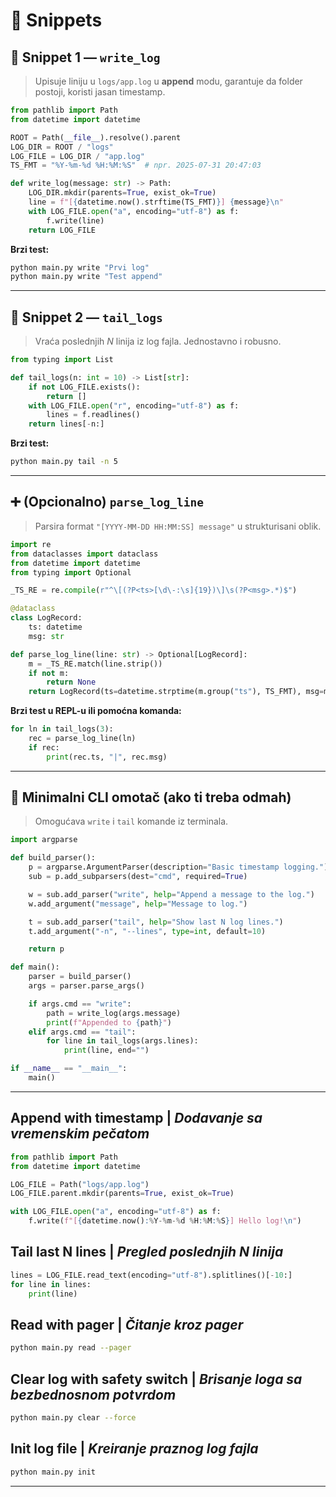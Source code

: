# 🧩 Snippets

## 🧩 Snippet 1 — `write_log`

> Upisuje liniju u `logs/app.log` u **append** modu, garantuje da folder postoji, koristi jasan timestamp.

```python
from pathlib import Path
from datetime import datetime

ROOT = Path(__file__).resolve().parent
LOG_DIR = ROOT / "logs"
LOG_FILE = LOG_DIR / "app.log"
TS_FMT = "%Y-%m-%d %H:%M:%S"  # npr. 2025-07-31 20:47:03

def write_log(message: str) -> Path:
    LOG_DIR.mkdir(parents=True, exist_ok=True)
    line = f"[{datetime.now().strftime(TS_FMT)}] {message}\n"
    with LOG_FILE.open("a", encoding="utf-8") as f:
        f.write(line)
    return LOG_FILE
```

**Brzi test:**

```bash
python main.py write "Prvi log"
python main.py write "Test append"
```

---

## 📜 Snippet 2 — `tail_logs`

> Vraća poslednjih _N_ linija iz log fajla. Jednostavno i robusno.

```python
from typing import List

def tail_logs(n: int = 10) -> List[str]:
    if not LOG_FILE.exists():
        return []
    with LOG_FILE.open("r", encoding="utf-8") as f:
        lines = f.readlines()
    return lines[-n:]
```

**Brzi test:**

```bash
python main.py tail -n 5
```

---

## ➕ (Opcionalno) `parse_log_line`

> Parsira format `"[YYYY-MM-DD HH:MM:SS] message"` u strukturisani oblik.

```python
import re
from dataclasses import dataclass
from datetime import datetime
from typing import Optional

_TS_RE = re.compile(r"^\[(?P<ts>[\d\-:\s]{19})\]\s(?P<msg>.*)$")

@dataclass
class LogRecord:
    ts: datetime
    msg: str

def parse_log_line(line: str) -> Optional[LogRecord]:
    m = _TS_RE.match(line.strip())
    if not m:
        return None
    return LogRecord(ts=datetime.strptime(m.group("ts"), TS_FMT), msg=m.group("msg"))
```

**Brzi test u REPL-u ili pomoćna komanda:**

```python
for ln in tail_logs(3):
    rec = parse_log_line(ln)
    if rec:
        print(rec.ts, "|", rec.msg)
```

---

## 🔧 Minimalni CLI omotač (ako ti treba odmah)

> Omogućava `write` i `tail` komande iz terminala.

```python
import argparse

def build_parser():
    p = argparse.ArgumentParser(description="Basic timestamp logging.")
    sub = p.add_subparsers(dest="cmd", required=True)

    w = sub.add_parser("write", help="Append a message to the log.")
    w.add_argument("message", help="Message to log.")

    t = sub.add_parser("tail", help="Show last N log lines.")
    t.add_argument("-n", "--lines", type=int, default=10)

    return p

def main():
    parser = build_parser()
    args = parser.parse_args()

    if args.cmd == "write":
        path = write_log(args.message)
        print(f"Appended to {path}")
    elif args.cmd == "tail":
        for line in tail_logs(args.lines):
            print(line, end="")

if __name__ == "__main__":
    main()
```

---

## Append with timestamp | _Dodavanje sa vremenskim pečatom_

```python
from pathlib import Path
from datetime import datetime

LOG_FILE = Path("logs/app.log")
LOG_FILE.parent.mkdir(parents=True, exist_ok=True)

with LOG_FILE.open("a", encoding="utf-8") as f:
    f.write(f"[{datetime.now():%Y-%m-%d %H:%M:%S}] Hello log!\n")
```

## Tail last N lines | _Pregled poslednjih N linija_

```python
lines = LOG_FILE.read_text(encoding="utf-8").splitlines()[-10:]
for line in lines:
    print(line)
```

## Read with pager | _Čitanje kroz pager_

```bash
python main.py read --pager
```

## Clear log with safety switch | _Brisanje loga sa bezbednosnom potvrdom_

```bash
python main.py clear --force
```

## Init log file | _Kreiranje praznog log fajla_

```bash
python main.py init
```

---
